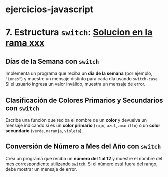 # ejercicios-javascript
# 7. Estructura `switch`: [Solucion en la rama xxx](https://github.com/)

## **Días de la Semana con `switch`**

 Implementa un programa que reciba un **día de la semana** (por ejemplo, `"Lunes"`) y muestre un mensaje distinto para cada día usando `switch-case`. Si el usuario ingresa un valor inválido, muestra un mensaje de error.

## **Clasificación de Colores Primarios y Secundarios con `switch`**

 Escribe una función que reciba el nombre de un **color** y devuelva un mensaje indicando si es un **color primario** (`rojo`, `azul`, `amarillo`) o un **color secundario** (`verde`, `naranja`, `violeta`).

## **Conversión de Número a Mes del Año con `switch`**

 Crea un programa que reciba un **número del 1 al 12** y muestre el nombre del mes correspondiente utilizando `switch`. Si el número está fuera del rango, debe mostrar un mensaje de error.

